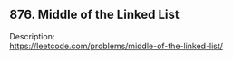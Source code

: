 ## 876. Middle of the Linked List

Description:  
https://leetcode.com/problems/middle-of-the-linked-list/